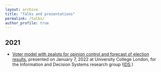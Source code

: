 ```yaml
---
layout: archive
title: "Talks and presentations"
permalink: /talks/
author_profile: true
---
```


## 2021
* [Voter model with zealots for opinion control and forecast of election results](../files/talk1.pdf), presented on January 7, 2022 at University College London, for the Information and Decision Systems research group ([IDS](https://www.ucl.ac.uk/computer-science/research/research-groups/information-and-decision-systems-ids).)